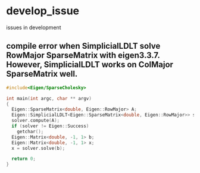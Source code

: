 # develop_issue
issues in development

## compile error when SimplicialLDLT solve RowMajor SparseMatrix with eigen3.3.7. However, SimplicialLDLT works on ColMajor SparseMatrix well.
```cpp
#include<Eigen/SparseCholesky>

int main(int argc, char ** argv)
{
  Eigen::SparseMatrix<double, Eigen::RowMajor> A;
  Eigen::SimplicialLDLT<Eigen::SparseMatrix<double, Eigen::RowMajor>> solver;
  solver.compute(A);
  if (solver != Eigen::Success)
    getchar();
  Eigen::Matrix<double, -1, 1> b;
  Eigen::Matrix<double, -1, 1> x;
  x = solver.solve(b);

  return 0;
}
```
